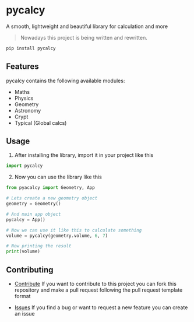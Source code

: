 # pycalcy
A smooth, lightweight and beautiful library for calculation and more
> Nowadays this project is being written and rewritten.

```bash
pip install pycalcy
```

## Features
pycalcy contains the following available modules:
- Maths
- Physics
- Geometry
- Astronomy
- Crypt
- Typical (Global calcs)

## Usage
1. After installing the library, import it in your project like this
```python
import pycalcy
```

2. Now you can use the library like this
```python
from pyacalcy import Geometry, App

# Lets create a new geometry object
geometry = Geometry()

# And main app object
pycalcy = App()

# Now we can use it like this to calculate something
volume = pycalcy(geometry.volume, 6, 7)

# Now printing the result
print(volume)
```

## Contributing
- [Contribute](/pulls) If you want to contribute to this project you can fork this repository 
and make a pull request following the pull request template format

- [Issues](/issues) If you find a bug or want to request a new feature you can create an issue